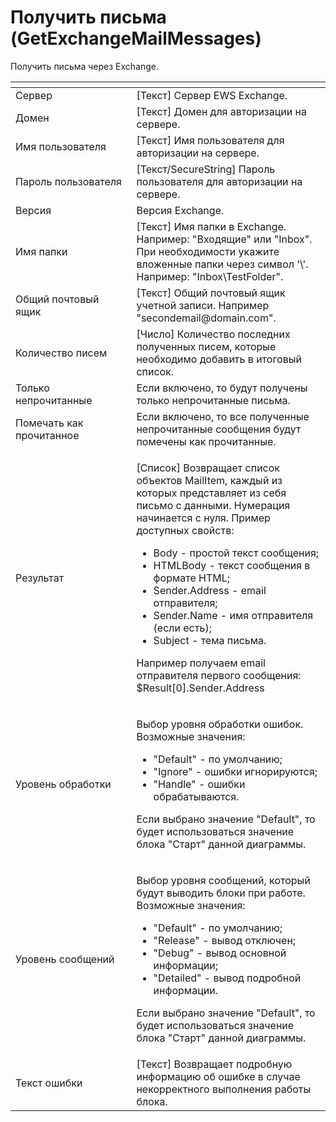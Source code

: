 # Получить письма (GetExchangeMailMessages)

Получить письма через Exchange.

<table data-header-hidden><thead><tr><th width="214"></th><th width="342"></th></tr></thead><tbody><tr><td>Сервер</td><td>[Текст] Сервер EWS Exchange.</td></tr><tr><td>Домен</td><td>[Текст] Домен для авторизации на сервере.</td></tr><tr><td>Имя пользователя</td><td>[Текст] Имя пользователя для авторизации на сервере.</td></tr><tr><td>Пароль пользователя</td><td>[Текст/SecureString] Пароль пользователя для авторизации на сервере.</td></tr><tr><td>Версия</td><td>Версия Exchange.</td></tr><tr><td>Имя папки</td><td>[Текст] Имя папки в Exchange. Например: "Входящие" или "Inbox". При необходимости укажите вложенные папки через символ '\'. Например: "Inbox\TestFolder".</td></tr><tr><td>Общий почтовый ящик</td><td>[Текст] Общий почтовый ящик учетной записи. Например "secondemail@domain.com".</td></tr><tr><td>Количество писем</td><td>[Число] Количество последних полученных писем, которые необходимо добавить в итоговый список.</td></tr><tr><td>Только непрочитанные</td><td>Если включено, то будут получены только непрочитанные письма.</td></tr><tr><td>Помечать как прочитанное</td><td>Если включено, то все полученные непрочитанные сообщения будут помечены как прочитанные.</td></tr><tr><td>Результат</td><td><p>[Список] Возвращает список объектов MailItem, каждый из которых представляет из себя письмо с данными. Нумерация начинается с нуля. Пример доступных свойств: </p><ul><li>Body - простой текст сообщения; </li><li>HTMLBody - текст сообщения в формате HTML; </li><li>Sender.Address - email отправителя; </li><li>Sender.Name - имя отправителя (если есть); </li><li>Subject - тема письма. </li></ul><p>Например получаем email отправителя первого сообщения: $Result[0].Sender.Address</p></td></tr><tr><td>Уровень обработки</td><td><p>Выбор уровня обработки ошибок. Возможные значения: </p><ul><li>"Default" - по умолчанию; </li><li>"Ignore" - ошибки игнорируются; </li><li>"Handle" - ошибки обрабатываются. </li></ul><p>Если выбрано значение "Default", то будет использоваться значение блока "Старт" данной диаграммы.</p></td></tr><tr><td>Уровень сообщений</td><td><p>Выбор уровня сообщений, который будут выводить блоки при работе. Возможные значения: </p><ul><li>"Default" - по умолчанию; </li><li>"Release" - вывод отключен; </li><li>"Debug" - вывод основной информации; </li><li>"Detailed" - вывод подробной информации. </li></ul><p>Если выбрано значение "Default", то будет использоваться значение блока "Старт" данной диаграммы.</p></td></tr><tr><td>Текст ошибки</td><td>[Текст] Возвращает подробную информацию об ошибке в случае некорректного выполнения работы блока.</td></tr></tbody></table>
